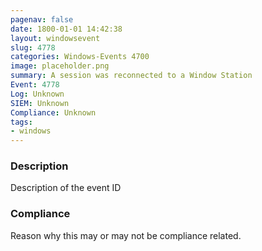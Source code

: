 ```yaml
---
pagenav: false
date: 1800-01-01 14:42:38
layout: windowsevent
slug: 4778
categories: Windows-Events 4700
image: placeholder.png
summary: A session was reconnected to a Window Station
Event: 4778
Log: Unknown
SIEM: Unknown
Compliance: Unknown
tags:
- windows
---
```


### Description

Description of the event ID

### Compliance

Reason why this may or may not be compliance related.
